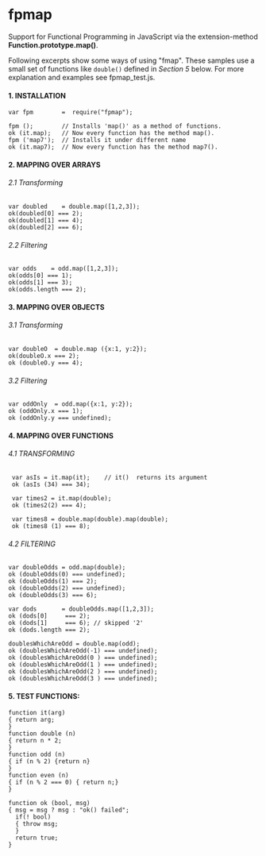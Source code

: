 # fpmap
Support for Functional Programming in JavaScript via the extension-method **Function.prototype.map()**.

Following excerpts show some ways of using "fmap". These samples use a small set of functions like ```double()``` defined in _Section 5_ below. For more explanation and examples see  fpmap_test.js.


#### 1. INSTALLATION
    var fpm        =  require("fpmap");

    fpm ();        // Installs 'map()' as a method of functions.
    ok (it.map);   // Now every function has the method map().
    fpm ('map7');  // Installs it under different name
    ok (it.map7);  // Now every function has the method map7().


#### 2. MAPPING OVER ARRAYS

###### 2.1  Transforming
	var doubled    = double.map([1,2,3]);
	ok(doubled[0] === 2);
	ok(doubled[1] === 4);
	ok(doubled[2] === 6);

###### 2.2  Filtering
	var odds    = odd.map([1,2,3]);
	ok(odds[0] === 1);
	ok(odds[1] === 3);
	ok(odds.length === 2);

#### 3. MAPPING OVER OBJECTS

###### 3.1  Transforming
    var doubleO  = double.map ({x:1, y:2});
    ok(doubleO.x === 2);
    ok (doubleO.y === 4);

###### 3.2  Filtering
    var oddOnly  = odd.map({x:1, y:2});
    ok (oddOnly.x === 1);
    ok (oddOnly.y === undefined);

#### 4. MAPPING OVER FUNCTIONS

###### 4.1 TRANSFORMING

     var asIs = it.map(it);    // it()  returns its argument
     ok (asIs (34) === 34);

     var times2 = it.map(double);
     ok (times2(2) === 4);

     var times8 = double.map(double).map(double);
     ok (times8	(1) === 8);


###### 4.2 FILTERING

    var doubleOdds = odd.map(double);
    ok (doubleOdds(0) === undefined);
    ok (doubleOdds(1) === 2);
    ok (doubleOdds(2) === undefined);
    ok (doubleOdds(3) === 6);

    var dods       = doubleOdds.map([1,2,3]);
    ok (dods[0]     === 2);
    ok (dods[1]     === 6); // skipped '2'
    ok (dods.length === 2);

    doublesWhichAreOdd = double.map(odd);
    ok (doublesWhichAreOdd(-1) === undefined);
    ok (doublesWhichAreOdd(0 ) === undefined);
    ok (doublesWhichAreOdd(1 ) === undefined);
    ok (doublesWhichAreOdd(2 ) === undefined);
    ok (doublesWhichAreOdd(3 ) === undefined);


#### 5. TEST FUNCTIONS:

    function it(arg)
    { return arg;
    }
    function double (n)
    { return n * 2;
    }
    function odd (n)
    { if (n % 2) {return n}
    }
    function even (n)
    { if (n % 2 === 0) { return n;}
    }

    function ok (bool, msg)
    { msg = msg ? msg : "ok() failed";
      if(! bool)
      { throw msg;
      }
      return true;
    }
